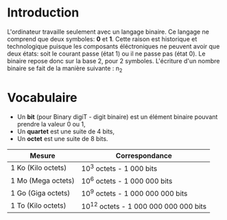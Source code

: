 <!-- TITLE: Systemes De Numeration -->
<!-- SUBTITLE: A quick summary of Systemes De Numeration -->

# Introduction
L'ordinateur travaille seulement avec un langage binaire. Ce langage ne comprend que deux symboles: **0** et **1**. Cette raison est historique et technologique puisque les composants éléctroniques ne peuvent avoir que deux états: soit le courant passe (état 1) ou il ne passe pas (état 0).
Le binaire repose donc sur la base 2, pour 2 symboles. L'écriture d'un nombre binaire se fait de la manière suivante : n<SUB>2</SUB>

# Vocabulaire
* Un **bit** (pour Binary digiT - digit binaire) est un élément binaire pouvant prendre la valeur 0 ou 1,
* Un **quartet** est une suite de 4 bits,
* Un **octet** est une suite de 8 bits.


|Mesure|Correspondance|
|--------|------------------|
| 1 Ko (Kilo octets) | 10<SUP>3</SUP> octets - 1 000 bits |
| 1 Mo (Mega octets) | 10<SUP>6</SUP> octets - 1 000 000 bits |
| 1 Go (Giga octets) | 10<SUP>9</SUP> octets - 1 000 000 000 bits |
| 1 To (Kilo octets) | 10<SUP>12</SUP> octets - 1 000 000 000 000 bits |